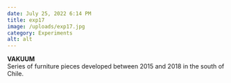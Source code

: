 ```yaml
---
date: July 25, 2022 6:14 PM
title: exp17
image: /uploads/exp17.jpg
category: Experiments
alt: alt
---
```

**VAKUUM**\
S﻿eries of furniture pieces developed between 2015 and 2018 in the south of Chile.